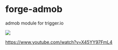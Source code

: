 forge-admob
===========

admob module for trigger.io 

<img src="http://s.mlkshk.com/r/97VP" />

https://www.youtube.com/watch?v=X45YY97FmL4
